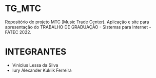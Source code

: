 # TG_MTC
Repositório do projeto MTC (Music Trade Center). Aplicação e site para apresentação do TRABALHO DE GRADUAÇÃO - Sistemas para Internet - FATEC 2022.

# INTEGRANTES
- Vinícius Lessa da Silva
- Iury Alexander Kuklik Ferreira